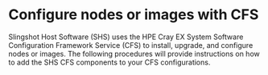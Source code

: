 # Configure nodes or images with CFS

Slingshot Host Software (SHS) uses the HPE Cray EX System Software Configuration Framework Service (CFS) to install, upgrade, and configure nodes or images. The following procedures will provide instructions on how to add the SHS CFS components to your CFS configurations.
